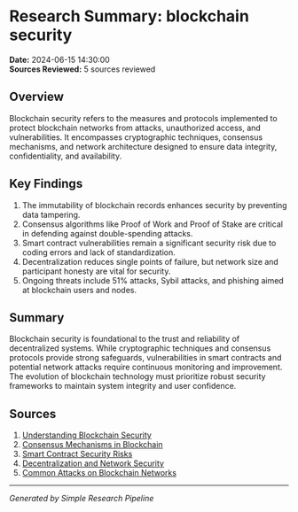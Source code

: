 # Research Summary: blockchain security
**Date:** 2024-06-15 14:30:00  
**Sources Reviewed:** 5 sources reviewed

## Overview
Blockchain security refers to the measures and protocols implemented to protect blockchain networks from attacks, unauthorized access, and vulnerabilities. It encompasses cryptographic techniques, consensus mechanisms, and network architecture designed to ensure data integrity, confidentiality, and availability.

## Key Findings
1. The immutability of blockchain records enhances security by preventing data tampering.
2. Consensus algorithms like Proof of Work and Proof of Stake are critical in defending against double-spending attacks.
3. Smart contract vulnerabilities remain a significant security risk due to coding errors and lack of standardization.
4. Decentralization reduces single points of failure, but network size and participant honesty are vital for security.
5. Ongoing threats include 51% attacks, Sybil attacks, and phishing aimed at blockchain users and nodes.

## Summary  
Blockchain security is foundational to the trust and reliability of decentralized systems. While cryptographic techniques and consensus protocols provide strong safeguards, vulnerabilities in smart contracts and potential network attacks require continuous monitoring and improvement. The evolution of blockchain technology must prioritize robust security frameworks to maintain system integrity and user confidence.

## Sources
1. [Understanding Blockchain Security](https://example.com/blockchain-security)  
2. [Consensus Mechanisms in Blockchain](https://example.com/consensus-blockchain)  
3. [Smart Contract Security Risks](https://example.com/smart-contract-security)  
4. [Decentralization and Network Security](https://example.com/decentralization-security)  
5. [Common Attacks on Blockchain Networks](https://example.com/blockchain-attacks)  

---
*Generated by Simple Research Pipeline*